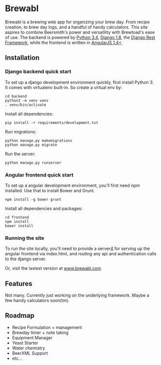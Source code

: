 # Brewabl

Brewabl is a brewing web app for organizing your brew day.  From recipe creation, to brew day logs, and a handful of handy calculators.  This site aspires to combine Beersmith's power and versatility with Brewtoad's ease of use.  The backend is powered by [Python 3.4][0], [Django 1.8][1], the [Django Rest Framework][2], while the frontend is written in [AngularJS 1.4+][3].

## Installation

### Django backend quick start

To set up a django development environment quickly, first install Python 3. It
comes with virtualenv built-in. So create a virtual env by:

    cd backend
    python3 -m venv venv
    . venv/bin/activate

Install all dependencies:

    pip install -r requirements/development.txt

Run migrations:

    python manage.py makemigrations
    python manage.py migrate

Run the server:

    python manage.py runserver

### Angular frontend quick start

To set up a angular development environment, you'll first need
npm installed.  Use that to install Bower and Grunt.

    npm install -g bower grunt

Install all dependencies and packages:
    
    cd frontend
    npm install
    bower install

### Running the site

To run the site locally, you'll need to provide a server[4] for serving up the
angular frontend via index.html, and routing any api and authentication calls
to the django server.

Or, visit the lastest version at www.brewabl.com

## Features

Not many.  Currently just working on the underlying framework.  Maybe a few handy calculators soon(tm).

## Roadmap

- Recipe Formulation + management
- Brewday timer + note taking
- Equipment Manager
- Yeast Starter
- Water chemistry
- BeerXML Support
- etc...


[0]: http://www.python.org/
[1]: http://www.djangoproject.com/
[2]: http://www.django-rest-framework.org/
[3]: http://www.angularjs.org/
[4]: http://nginx.org/en/
